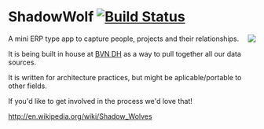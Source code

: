 
ShadowWolf [![Build Status](https://travis-ci.org/notionparallax/ShadowWolf.png)](https://travis-ci.org/notionparallax/ShadowWolf)
==========
<img src="http://notionparallax.co.uk/img/Shadow_wolf_logo.png" align="right" >

A mini ERP type app to capture people, projects and their relationships.

It is being built in house at [BVN DH](https://bvn.com.au) as a way to pull together all our data sources. 

It is written for architecture practices, but might be aplicable/portable to other fields.

If you'd like to get involved in the process we'd love that!

http://en.wikipedia.org/wiki/Shadow_Wolves
